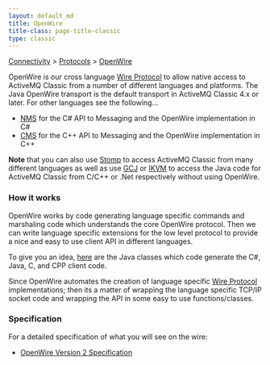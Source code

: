 ```yaml
---
layout: default_md
title: OpenWire 
title-class: page-title-classic
type: classic
---
```


[Connectivity](connectivity) > [Protocols](protocols) > [OpenWire](openwire)


OpenWire is our cross language [Wire Protocol](wire-protocol) to allow native access to ActiveMQ Classic from a number of different languages and platforms. The Java OpenWire transport is the default transport in ActiveMQ Classic 4.x or later. For other languages see the following...

*   [NMS](components/nms/) for the C# API to Messaging and the OpenWire implementation in C#
*   [CMS](components/cms) for the C++ API to Messaging and the OpenWire implementation in C++

**Note** that you can also use [Stomp](stomp) to access ActiveMQ Classic from many different languages as well as use [GCJ](how-do-i-access-activemq-classic-from-c) or [IKVM](http://activemq.apache.org/nms/) to access the Java code for ActiveMQ Classic from C/C++ or .Net respectively without using OpenWire.

### How it works

OpenWire works by code generating language specific commands and marshaling code which understands the core OpenWire protocol. Then we can write language specific extensions for the low level protocol to provide a nice and easy to use client API in different languages.

To give you an idea, [here](https://svn.apache.org/repos/asf/activemq/trunk/activemq-openwire-generator/src/main/java/org/apache/activemq/openwire/tool/) are the Java classes which code generate the C#, Java, C, and CPP client code.

Since OpenWire automates the creation of language specific [Wire Protocol](wire-protocol) implementations; then its a matter of wrapping the language specific TCP/IP socket code and wrapping the API in some easy to use functions/classes.

### Specification

For a detailed specification of what you will see on the wire:

*   [OpenWire Version 2 Specification](openwire-version-2-specification)

